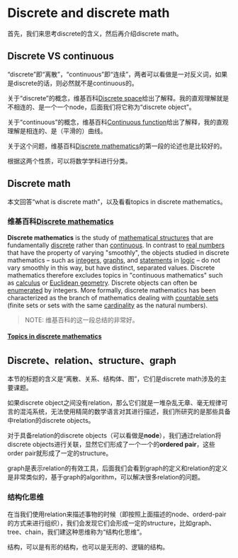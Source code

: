 # Discrete and discrete math

首先，我们来思考discrete的含义，然后再介绍discrete math。

## Discrete VS continuous

“discrete”即“离散”，“continuous”即“连续”，两者可以看做是一对反义词，如果是discrete的话，则必然就不是continuous的。

关于“discrete”的概念，维基百科[Discrete space](https://en.wikipedia.org/wiki/Discrete_space)给出了解释。我的直观理解就是不相连的、是一个一个node，后面我们将它称为“discrete object”。

关于“continuous”的概念，维基百科[Continuous function](https://en.wikipedia.org/wiki/Continuous_function)给出了解释，我的直观理解是相连的、是（平滑的）曲线。

关于这个问题，维基百科[Discrete mathematics](https://en.wikipedia.org/wiki/Discrete_mathematics)的第一段的论述也是比较好的。

根据这两个性质，可以将数学学科进行分类。



## Discrete math

本文回答“what is discrete math”，以及看看topics in discrete mathematics。

### 维基百科[Discrete mathematics](https://en.wikipedia.org/wiki/Discrete_mathematics)

**Discrete mathematics** is the study of [mathematical structures](https://en.wikipedia.org/wiki/Mathematical_structures) that are fundamentally [discrete](https://en.wikipedia.org/wiki/Discrete_space) rather than [continuous](https://en.wikipedia.org/wiki/Continuous_function). In contrast to [real numbers](https://en.wikipedia.org/wiki/Real_number) that have the property of varying "smoothly", the objects studied in discrete mathematics – such as [integers](https://en.wikipedia.org/wiki/Integer), [graphs](https://en.wikipedia.org/wiki/Graph_(discrete_mathematics)), and [statements](https://en.wikipedia.org/wiki/Statement_(logic)) in [logic](https://en.wikipedia.org/wiki/Mathematical_logic) – do not vary smoothly in this way, but have distinct, separated values. Discrete mathematics therefore excludes topics in "continuous mathematics" such as [calculus](https://en.wikipedia.org/wiki/Calculus) or [Euclidean geometry](https://en.wikipedia.org/wiki/Euclidean_geometry). Discrete objects can often be [enumerated](https://en.wikipedia.org/wiki/Enumeration) by integers. More formally, discrete mathematics has been characterized as the branch of mathematics dealing with [countable sets](https://en.wikipedia.org/wiki/Countable_set) (finite sets or sets with the same [cardinality](https://en.wikipedia.org/wiki/Cardinality) as the natural numbers). 

> NOTE: 维基百科的这一段总结的非常好。



#### [Topics in discrete mathematics](https://en.wikipedia.org/wiki/Discrete_mathematics#Topics_in_discrete_mathematics)







## Discrete、relation、structure、graph

本节的标题的含义是“离散、关系、结构体、图”，它们是discrete math涉及的主要课题。

如果discrete object之间没有relation，那么它们就是一堆杂乱无章、毫无规律可言的混沌系统，无法使用精简的数学语言对其进行描述，我们所研究的是那些具备中relation的discrete objects。

对于具备relation的discrete objects（可以看做是**node**），我们通过relation将discrete objects进行关联，显然它们形成了一个一个的**ordered pair**，这些order pair就形成了一定的structure。

graph是表示relation的有效工具，后面我们会看到graph的定义和relation的定义是非常类似的，基于graph的algorithm，可以解决很多relation的问题。

### 结构化思维



在当我们使用relation来描述事物的时候（即按照上面描述的node、orderd-pair的方式来进行组织），我们会发现它们会形成一定的structure，比如graph、tree、chain，我们建这种思维称为“结构化思维”。

结构，可以是有形的结构，也可以是无形的、逻辑的结构。